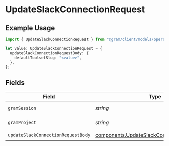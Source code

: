 # UpdateSlackConnectionRequest

## Example Usage

```typescript
import { UpdateSlackConnectionRequest } from "@gram/client/models/operations";

let value: UpdateSlackConnectionRequest = {
  updateSlackConnectionRequestBody: {
    defaultToolsetSlug: "<value>",
  },
};
```

## Fields

| Field                                                                                                      | Type                                                                                                       | Required                                                                                                   | Description                                                                                                |
| ---------------------------------------------------------------------------------------------------------- | ---------------------------------------------------------------------------------------------------------- | ---------------------------------------------------------------------------------------------------------- | ---------------------------------------------------------------------------------------------------------- |
| `gramSession`                                                                                              | *string*                                                                                                   | :heavy_minus_sign:                                                                                         | Session header                                                                                             |
| `gramProject`                                                                                              | *string*                                                                                                   | :heavy_minus_sign:                                                                                         | project header                                                                                             |
| `updateSlackConnectionRequestBody`                                                                         | [components.UpdateSlackConnectionRequestBody](../../models/components/updateslackconnectionrequestbody.md) | :heavy_check_mark:                                                                                         | N/A                                                                                                        |